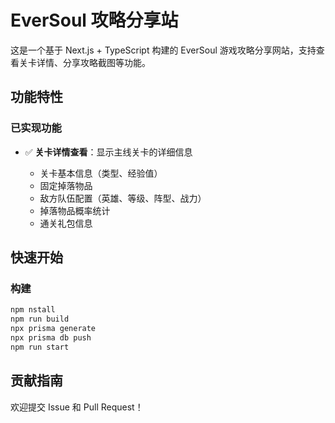 # EverSoul 攻略分享站

这是一个基于 Next.js + TypeScript 构建的 EverSoul 游戏攻略分享网站，支持查看关卡详情、分享攻略截图等功能。

## 功能特性

### 已实现功能

- ✅ **关卡详情查看**：显示主线关卡的详细信息

  - 关卡基本信息（类型、经验值）
  - 固定掉落物品
  - 敌方队伍配置（英雄、等级、阵型、战力）
  - 掉落物品概率统计
  - 通关礼包信息

## 快速开始

### 构建

```bash
npm nstall
npm run build
npx prisma generate
npx prisma db push
npm run start
```

## 贡献指南

欢迎提交 Issue 和 Pull Request！
